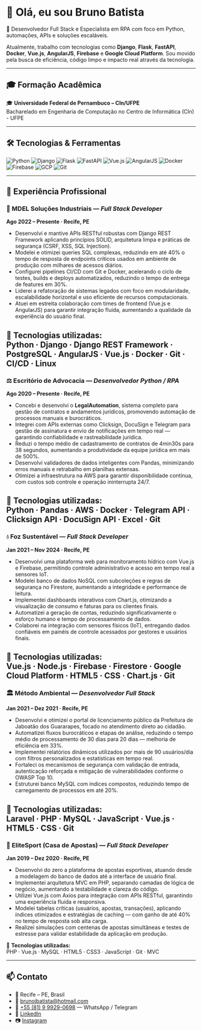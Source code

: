 # 👋 Olá, eu sou Bruno Batista

🚀 Desenvolvedor Full Stack e Especialista em RPA com foco em Python, automações, APIs e soluções escaláveis.

Atualmente, trabalho com tecnologias como **Django**, **Flask**, **FastAPI**, **Docker**, **Vue.js**, **AngularJS**, **Firebase** e **Google Cloud Platform**. Sou movido pela busca de eficiência, código limpo e impacto real através da tecnologia.

---

## 🎓 Formação Acadêmica

🎓 **Universidade Federal de Pernambuco – CIn/UFPE**  
Bacharelado em Engenharia de Computação no Centro de Informática (CIn) - UFPE

---

## 🛠️ Tecnologias & Ferramentas

![Python](https://img.shields.io/badge/-Python-black?style=flat-square&logo=python)
![Django](https://img.shields.io/badge/-Django-black?style=flat-square&logo=django)
![Flask](https://img.shields.io/badge/-Flask-black?style=flat-square&logo=flask)
![FastAPI](https://img.shields.io/badge/-FastAPI-black?style=flat-square&logo=fastapi)
![Vue.js](https://img.shields.io/badge/-Vue.js-black?style=flat-square&logo=vue.js)
![AngularJS](https://img.shields.io/badge/-AngularJS-black?style=flat-square&logo=angularjs)
![Docker](https://img.shields.io/badge/-Docker-black?style=flat-square&logo=docker)
![Firebase](https://img.shields.io/badge/-Firebase-black?style=flat-square&logo=firebase)
![GCP](https://img.shields.io/badge/-Google_Cloud-black?style=flat-square&logo=google-cloud)
![Git](https://img.shields.io/badge/-Git-black?style=flat-square&logo=git)

---

## 💼 Experiência Profissional

### 🏢 MDEL Soluções Industriais — *Full Stack Developer*  
**Ago 2022 – Presente · Recife, PE**

- Desenvolvi e mantive APIs RESTful robustas com Django REST Framework aplicando princípios SOLID, arquitetura limpa e práticas de segurança (CSRF, XSS, SQL Injection).
- Modelei e otimizei queries SQL complexas, reduzindo em até 40% o tempo de resposta de endpoints críticos usados em ambiente de produção com milhares de acessos diários.
- Configurei pipelines CI/CD com Git e Docker, acelerando o ciclo de testes, builds e deploys automatizados, reduzindo o tempo de entrega de features em 30%.
- Liderei a refatoração de sistemas legados com foco em modularidade, escalabilidade horizontal e uso eficiente de recursos computacionais.
- Atuei em estreita colaboração com times de frontend (Vue.js e AngularJS) para garantir integração fluida, aumentando a qualidade da experiência do usuário final.

🔧 **Tecnologias utilizadas:**  
Python · Django · Django REST Framework · PostgreSQL · AngularJS · Vue.js · Docker · Git · CI/CD · Linux
---

### ⚖️ Escritório de Advocacia — *Desenvolvedor Python / RPA*  
**Ago 2020 – Presente · Recife, PE**

- Concebi e desenvolvi o **LegalAutomation**, sistema completo para gestão de contratos e andamentos jurídicos, promovendo automação de processos manuais e burocráticos.
- Integrei com APIs externas como Clicksign, DocuSign e Telegram para gestão de assinatura e envio de notificações em tempo real — garantindo confiabilidade e rastreabilidade jurídica.
- Reduzi o tempo médio de cadastramento de contratos de 4min30s para 38 segundos, aumentando a produtividade da equipe jurídica em mais de 500%.
- Desenvolvi validadores de dados inteligentes com Pandas, minimizando erros manuais e retrabalho em planilhas extensas.
- Otimizei a infraestrutura na AWS para garantir disponibilidade contínua, com custos sob controle e operação ininterrupta 24/7.

🔧 **Tecnologias utilizadas:**  
Python · Pandas · AWS · Docker · Telegram API · Clicksign API · DocuSign API · Excel · Git
---

### 💧 Foz Sustentável — *Full Stack Developer*  
**Jan 2021 – Nov 2024 · Recife, PE**

- Desenvolvi uma plataforma web para monitoramento hídrico com Vue.js e Firebase, permitindo controle administrativo e acesso em tempo real a sensores IoT.
- Modelei banco de dados NoSQL com subcoleções e regras de segurança no Firestore, aumentando a integridade e performance de leitura.
- Implementei dashboards interativos com Chart.js, otimizando a visualização de consumo e faturas para os clientes finais.
- Automatizei a geração de contas, reduzindo significativamente o esforço humano e tempo de processamento de dados.
- Colaborei na integração com sensores físicos (IoT), entregando dados confiáveis em painéis de controle acessados por gestores e usuários finais.

🔧 **Tecnologias utilizadas:**  
Vue.js · Node.js · Firebase · Firestore · Google Cloud Platform · HTML5 · CSS · Chart.js · Git
---

### 🏛️ Método Ambiental — *Desenvolvedor Full Stack*  
**Jan 2021 – Dez 2021 · Recife, PE**

- Desenvolvi e otimizei o portal de licenciamento público da Prefeitura de Jaboatão dos Guararapes, focado no atendimento direto ao cidadão.
- Automatizei fluxos burocráticos e etapas de análise, reduzindo o tempo médio de processamento de 30 dias para 20 dias — melhoria de eficiência em 33%.
- Implementei relatórios dinâmicos utilizados por mais de 90 usuários/dia com filtros personalizados e estatísticas em tempo real.
- Fortaleci os mecanismos de segurança com validação de entrada, autenticação reforçada e mitigação de vulnerabilidades conforme o OWASP Top 10.
- Estruturei banco MySQL com índices compostos, reduzindo tempo de carregamento de processos em até 20%.

🔧 **Tecnologias utilizadas:**  
Laravel · PHP · MySQL · JavaScript · Vue.js · HTML5 · CSS · Git
---

### 🎯 EliteSport (Casa de Apostas) — *Full Stack Developer*  
**Jan 2019 – Dez 2020 · Recife, PE**

- Desenvolvi do zero a plataforma de apostas esportivas, atuando desde a modelagem do banco de dados até a interface de usuário final.
- Implementei arquitetura MVC em PHP, separando camadas de lógica de negócio, aumentando a testabilidade e clareza do código.
- Utilizei Vue.js com Axios para integração com APIs RESTful, garantindo uma experiência fluida e responsiva.
- Modelei tabelas críticas (usuários, apostas, transações), aplicando índices otimizados e estratégias de caching — com ganho de até 40% no tempo de resposta sob alta carga.
- Realizei simulações com centenas de apostas simultâneas e testes de estresse para validar estabilidade da aplicação em produção.

🔧 **Tecnologias utilizadas:**  
PHP · Vue.js · MySQL · HTML5 · CSS3 · JavaScript · Git · MVC

---

## 📫 Contato

- 📍 Recife – PE, Brasil  
- 📧 brunojbatista@hotmail.com  
- 📱 [+55 (81) 9 9929-0698](tel:+5581999290698) — WhatsApp / Telegram  
- 💼 [LinkedIn](https://www.linkedin.com/in/bjnb)  
- 📷 [Instagram](https://www.instagram.com/brunojnbatista/)
